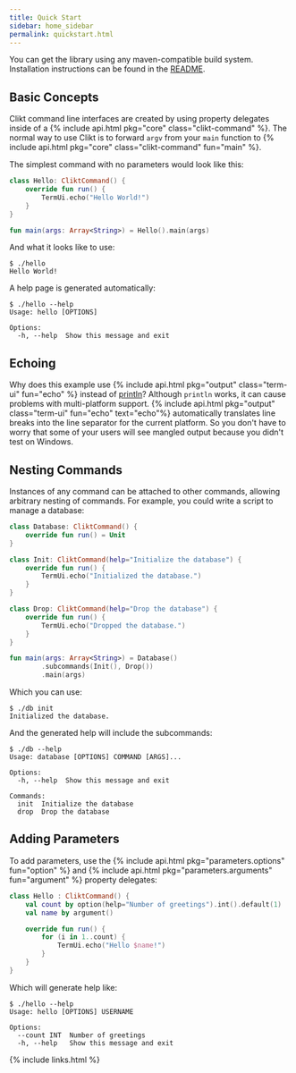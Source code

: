 ```yaml
---
title: Quick Start
sidebar: home_sidebar
permalink: quickstart.html
---
```


You can get the library using any maven-compatible build system.
Installation instructions can be found in the [README](/README.md).

<!-- TODO: talk about app plugin
 https://docs.gradle.org/current/userguide/application_plugin.html  -->

## Basic Concepts

Clikt command line interfaces are created by using property delegates
inside of a {% include api.html pkg="core" class="clikt-command" %}. The normal way to use Clikt is to forward
`argv` from your `main` function to {% include api.html pkg="core" class="clikt-command" fun="main" %}.

The simplest command with no parameters would look like this:

```kotlin
class Hello: CliktCommand() {
    override fun run() {
        TermUi.echo("Hello World!")
    }
}

fun main(args: Array<String>) = Hello().main(args)
```

And what it looks like to use:

```
$ ./hello
Hello World!
```

A help page is generated automatically:

```
$ ./hello --help
Usage: hello [OPTIONS]

Options:
  -h, --help  Show this message and exit
```

## Echoing

Why does this example use {% include api.html pkg="output"
class="term-ui" fun="echo" %} instead of
[println](https://kotlinlang.org/api/latest/jvm/stdlib/kotlin.io/println.html)?
Although `println` works, it can cause problems with multi-platform
support. {% include api.html pkg="output" class="term-ui" fun="echo"
text="echo"%} automatically translates line breaks into the line
separator for the current platform. So you don't have to worry that some
of your users will see mangled output because you didn't test on
Windows.

## Nesting Commands

Instances of any command can be attached to other commands, allowing
arbitrary nesting of commands. For example, you could write a script to
manage a database:

```kotlin
class Database: CliktCommand() {
    override fun run() = Unit
}

class Init: CliktCommand(help="Initialize the database") {
    override fun run() {
        TermUi.echo("Initialized the database.")
    }
}

class Drop: CliktCommand(help="Drop the database") {
    override fun run() {
        TermUi.echo("Dropped the database.")
    }
}

fun main(args: Array<String>) = Database()
        .subcommands(Init(), Drop())
        .main(args)
```

Which you can use:

```
$ ./db init
Initialized the database.
```

And the generated help will include the subcommands:

```
$ ./db --help
Usage: database [OPTIONS] COMMAND [ARGS]...

Options:
  -h, --help  Show this message and exit

Commands:
  init  Initialize the database
  drop  Drop the database
```


## Adding Parameters

To add parameters, use the {% include api.html pkg="parameters.options" fun="option" %} and {% include api.html pkg="parameters.arguments" fun="argument" %} property delegates:

```kotlin
class Hello : CliktCommand() {
    val count by option(help="Number of greetings").int().default(1)
    val name by argument()

    override fun run() {
        for (i in 1..count) {
            TermUi.echo("Hello $name!")
        }
    }
}
```

Which will generate help like:

```
$ ./hello --help
Usage: hello [OPTIONS] USERNAME

Options:
  --count INT  Number of greetings
  -h, --help   Show this message and exit
```

{% include links.html %}
